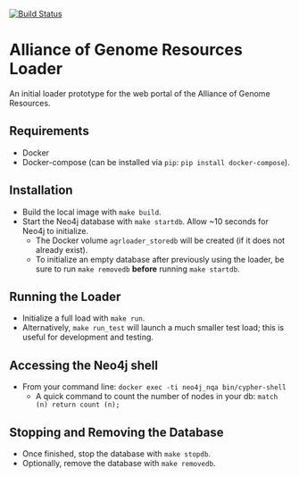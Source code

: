 [![Build Status](https://travis-ci.org/alliance-genome/agr_loader.svg?branch=master)](https://travis-ci.org/alliance-genome/agr_loader)


# Alliance of Genome Resources Loader
An initial loader prototype for the web portal of the Alliance of Genome
Resources.

## Requirements
- Docker
- Docker-compose (can be installed via `pip`: `pip install docker-compose`).

## Installation
- Build the local image with `make build`.
- Start the Neo4j database with `make startdb`. Allow ~10 seconds for Neo4j to initialize.
  - The Docker volume `agrloader_storedb` will be created (if it does not already exist).
  - To initialize an empty database after previously using the loader, be sure to run `make removedb` **before** running `make startdb`.

## Running the Loader
- Initialize a full load with `make run`.
- Alternatively, `make run_test` will launch a much smaller test load; this is useful for development and testing.

## Accessing the Neo4j shell
- From your command line: `docker exec -ti neo4j_nqa bin/cypher-shell`
  - A quick command to count the number of nodes in your db: `match (n) return count (n);`

## Stopping and Removing the Database
- Once finished, stop the database with `make stopdb`.
- Optionally, remove the database with `make removedb`.
